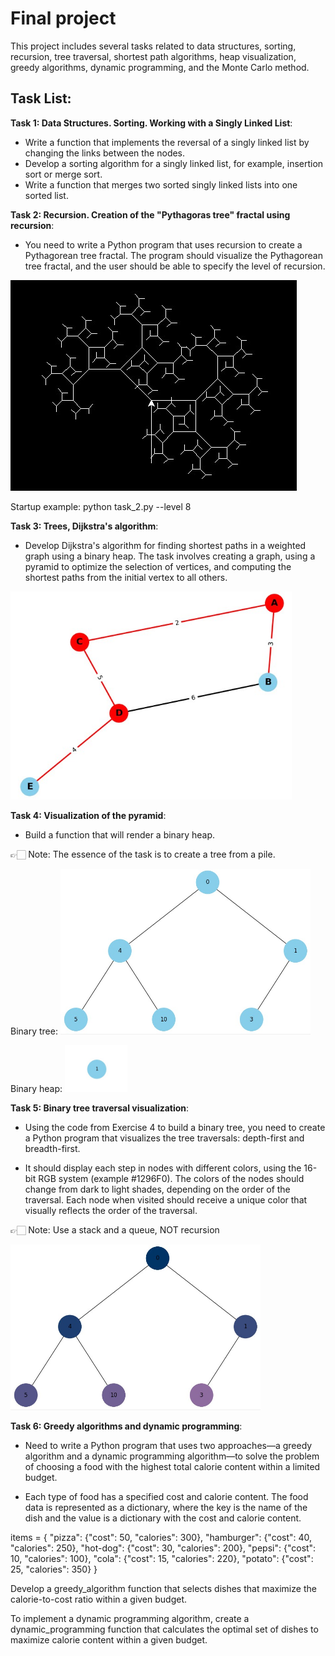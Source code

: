 # Final project

This project includes several tasks related to data structures, sorting, recursion, tree traversal, shortest path algorithms, heap visualization, greedy algorithms, dynamic programming, and the Monte Carlo method.

## Task List:

**Task 1: Data Structures. Sorting. Working with a Singly Linked List**:

- Write a function that implements the reversal of a singly linked list by changing the links between the nodes.
- Develop a sorting algorithm for a singly linked list, for example, insertion sort or merge sort.
- Write a function that merges two sorted singly linked lists into one sorted list.

**Task 2: Recursion. Creation of the "Pythagoras tree" fractal using recursion**:

- You need to write a Python program that uses recursion to create a Pythagorean tree fractal. The program should visualize the Pythagorean tree fractal, and the user should be able to specify the level of recursion.

![Screenshoot](./images/tree.jpg)

Startup example: python task_2.py --level 8

**Task 3: Trees, Dijkstra's algorithm**:

- Develop Dijkstra's algorithm for finding shortest paths in a weighted graph using a binary heap. The task involves creating a graph, using a pyramid to optimize the selection of vertices, and computing the shortest paths from the initial vertex to all others.

<img src="./images/graph.jpg"  width="450" />

**Task 4: Visualization of the pyramid**:

- Build a function that will render a binary heap.

👉🏻 Note: The essence of the task is to create a tree from a pile.

Binary tree:
<img src="./images/draw_tree.jpg" width="400" />

Binary heap:
<img src="./images/draw_heap.jpg" width="100" />

**Task 5: Binary tree traversal visualization**:

- Using the code from Exercise 4 to build a binary tree, you need to create a Python program that visualizes the tree traversals: depth-first and breadth-first.

- It should display each step in nodes with different colors, using the 16-bit RGB system (example #1296F0). The colors of the nodes should change from dark to light shades, depending on the order of the traversal. Each node when visited should receive a unique color that visually reflects the order of the traversal.

👉🏻 Note: Use a stack and a queue, NOT recursion

<img src="./images/dfs.jpg" width="400" />

**Task 6: Greedy algorithms and dynamic programming**:

- Need to write a Python program that uses two approaches—a greedy algorithm and a dynamic programming algorithm—to solve the problem of choosing a food with the highest total calorie content within a limited budget.

- Each type of food has a specified cost and calorie content. The food data is represented as a dictionary, where the key is the name of the dish and the value is a dictionary with the cost and calorie content.

items = {
"pizza": {"cost": 50, "calories": 300},
"hamburger": {"cost": 40, "calories": 250},
"hot-dog": {"cost": 30, "calories": 200},
"pepsi": {"cost": 10, "calories": 100},
"cola": {"cost": 15, "calories": 220},
"potato": {"cost": 25, "calories": 350}
}

Develop a greedy_algorithm function that selects dishes that maximize the calorie-to-cost ratio within a given budget.

To implement a dynamic programming algorithm, create a dynamic_programming function that calculates the optimal set of dishes to maximize calorie content within a given budget.
